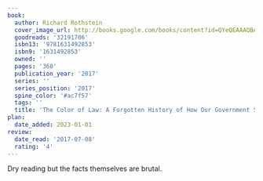 ```yaml
---
book:
  author: Richard Rothstein
  cover_image_url: http://books.google.com/books/content?id=QYeQEAAAQBAJ&printsec=frontcover&img=1&zoom=1&source=gbs_api
  goodreads: '32191706'
  isbn13: '9781631492853'
  isbn9: '1631492853'
  owned: ''
  pages: '368'
  publication_year: '2017'
  series: ''
  series_position: '2017'
  spine_color: '#ac7f57'
  tags: ''
  title: 'The Color of Law: A Forgotten History of How Our Government Segregated America'
plan:
  date_added: 2023-01-01
review:
  date_read: '2017-07-08'
  rating: '4'
---
```


Dry reading but the facts themselves are brutal.
